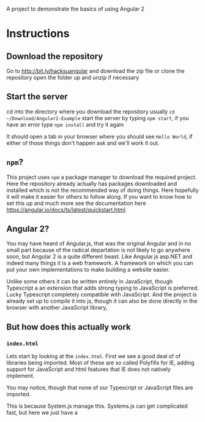 A project to demonstrate the basics of using Angular 2


# Instructions

## Download the repository

Go to http://bit.ly/hacksuangular and download the zip file or clone the repository
open the folder up and unzip if necessary

## Start the server

cd into the directory where you download the repository usually `cd ~/Download/Angular2-Example`
start the server by typing `npm start`, if you have an error type `npm install` and try it again

It should open a tab in your browser where you should see `Hello World`,
if either of those things don't happen ask and we'll work it out.

## `npm`?

This project uses `npm` a package manager to download the required project. Here
the repository already actually has packages downloaded and installed which is
not the recommended way of doing things. Here hopefully it will make it easier for
others to follow along. If you want to know how to set this up and much more see
the documentation here https://angular.io/docs/ts/latest/quickstart.html.

## Angular 2?

You may have heard of Angular.js, that was the original Angular and in no small
part because of the radical departation is not likely to go anywhere soon, but
Angular 2 is a quite different beast. Like Angular.js asp.NET and indeed many things
it is a web framework. A framework on which you can put your own implementations to make building a website easier.

Unlike some others it can be written entirely in JavaScript, though Typescript a
an extension that adds strong typing to JavaScript is preferred. Lucky Typescript
completely compatible with JavaScript. And the project is already set up to compile
it into js, though it can also be done directly in the browser with another JavaScript
library,

## But how does this actually work

### `index.html`

Lets start by looking at the `index.html`. First we see a good deal of of
libraries being imported. Most of these are so called Polyfills for IE, adding
support for JavaScript and html features that IE does not natively implement.

You may notice, though that none of our Typescript or JavaScript files are imported.

This is because System.js manage this. Systems.js can get complicated fast, but here
we just have a <script> tag which configures it and tells it to import our main.ts file.

The only other part in the index is  `<my-app>Loading...</my-app>`. It's honestly
the strangest part though. It doesn't really seem like it should work. <my-app>
isn't a tag in html, instead it is a custom component we have implemented.

### `main.ts`

`main.ts` doesn't do much. It just imports Angular and our my app component and
and starts Angular


### `app.component.ts`

`app.component.ts` is the core of our application. It is what Angular 2 calls a
component. Basically it is a custom tag implemented as the combination of some HTML, the template and
a class to store it's behavior.

